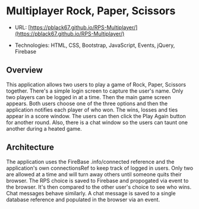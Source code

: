 # Multiplayer Rock, Paper, Scissors

* URL: [https://pblack67.github.io/RPS-Multiplayer/](https://pblack67.github.io/RPS-Multiplayer/)

* Technologies: HTML, CSS, Bootstrap, JavaScript, Events, jQuery, Firebase

## Overview

This application allows two users to play a game of Rock, Paper, Scissors together. There's a simple login screen to capture the user's name. Only two players can be logged in at a time. Then the main game screen appears. Both users choose one of the three options and then the application notifies each player of who won. The wins, losses and ties appear in a score window. The users can then click the Play Again button for another round. Also, there is a chat window so the users can taunt one another during a heated game. 

## Architecture

The application uses the FireBase .info/connected reference and the application's own connectionsRef to keep track of logged in users. Only two are allowed at a time and will turn away others until someone quits their browser. The RPS choice is saved to Firebase and propogated via event to the browser. It's then compared to the other user's choice to see who wins. Chat messages behave similarly. A chat message is saved to a single database reference and populated in the browser via an event.  
